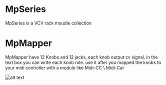 # MpSeries 
MpSeries is a VCV rack moudle collection 



# MpMapper 
 MpMapper have 12 Knobs and 12 jacks, each knob output cv signal.
 in the text box you can write each knob role.
 use it after you mapped the knobs to your midi controller with a module like Midi-CC \ Midi-Cat 
 
![alt text](https://github.com/libermnnn/MpSeries/blob/add-license-1/images/MpMapper.png?raw=true)
 
 
